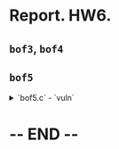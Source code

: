 # Report. HW6.

## `bof3`, `bof4`

## `bof5`

<details>
<summary>`bof5.c` - `vuln`</summary>
<p>
    
```c
void vuln() {
    int innocent;
    char buf[BUF_SIZE];
    gets(buf);
    printf("Hello " Y "%s" E "!\n", buf);

    if (innocent == KEY) {
        if (setreuid(1006, 1006)) {
            perror("setuid");
            exit(1);
        }
        if (setregid(1006, 1006)) {
            perror("setgid");
            exit(1);
        }
        system(buf);
    }
}
```

</p>
</details>

# -- END --

